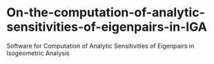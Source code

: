 # On-the-computation-of-analytic-sensitivities-of-eigenpairs-in-IGA
Software for Computation of Analytic Sensitivities of Eigenpairs in Isogeometric Analysis
